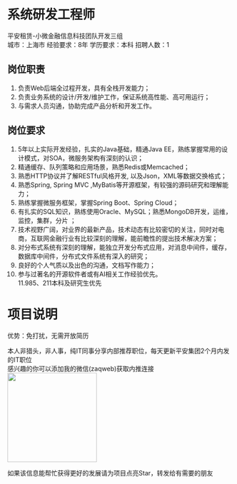 # 系统研发工程师
平安租赁-小微金融信息科技团队开发三组  
城市：上海市 经验要求：8年 学历要求：本科  招聘人数：1

## 岗位职责
1. 负责Web后端全过程开发，具有全栈开发能力；   
2. 负责业务系统的设计/开发/维护工作，保证系统高性能、高可用运行；   
3. 与需求人员沟通，协助完成产品分析和开发工作。

## 岗位要求
1. 5年以上实际开发经验，扎实的Java基础，精通Java EE，熟练掌握常用的设计模式，对SOA，微服务架构有深刻的认识；   
2. 精通缓存、队列策略和应用场景，熟悉Redis或Memcached；   
3. 熟悉HTTP协议并了解RESTful风格开发, 以及Json，XML等数据交换格式；   
4. 熟悉Spring, Spring MVC ,MyBatis等开源框架，有较强的源码研究和理解能力；   
5. 熟练掌握微服务框架，掌握Spring Boot、Spring Cloud；   
6. 有扎实的SQL知识，熟练使用Oracle、MySQL；熟悉MongoDB开发，运维，监控，集群，分片 ；   
7. 技术视野广阔，对业界的最新产品，技术动态有比较密切的关注，同时对电商，互联网金融行业有比较深刻的理解，能前瞻性的提出技术解决方案；   
8. 对分布式系统有深刻的理解，能独立开发分布式应用，对消息中间件，缓存，数据库中间件，分布式文件系统有深入的研究；   
9. 良好的个人气质以及出色的沟通，文档写作能力；   
10. 参与过著名的开源软件者或有AI相关工作经验优先。   
11.985、211本科及研究生优先

# 项目说明

优势：免打扰，无需开放简历

本人非猎头，非人事，纯IT同事分享内部推荐职位，每天更新平安集团2个月内发的IT职位  
感兴趣的你可以添加我的微信(zaqweb)获取内推连接  
<img src="https://github.com/zaqweb/PA-IT-JOBS/blob/master/WechatICode.jpeg"  height="200" width="200">

如果该信息能帮忙获得更好的发展请为项目点亮Star，转发给有需要的朋友




